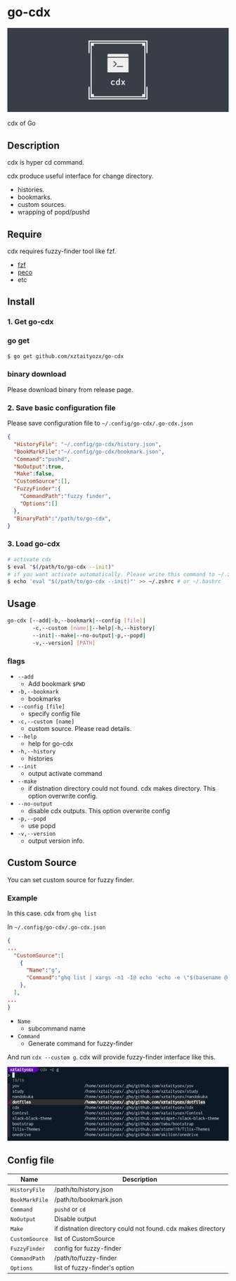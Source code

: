 # go-cdx

![logo](./img/logo.png)

cdx of Go



## Description

cdx is hyper cd command. 



cdx produce useful interface for change directory.  

- histories.
- bookmarks.
- custom sources.
- wrapping of popd/pushd



## Require

cdx requires fuzzy-finder tool like fzf.  



- [fzf](https://github.com/junegunn/fzf)
- [peco](https://github.com/peco/peco)
- etc



## Install 

### 1. Get go-cdx

### go get

```sh
$ go get github.com/xztaityozx/go-cdx
```



### binary download

Please download binary from release page.



### 2. Save basic configuration file

Please save configuration file to `~/.config/go-cdx/.go-cdx.json`

```json
{
  "HistoryFile": "~/.config/go-cdx/history.json",
  "BookMarkFile":"~/.config/go-cdx/bookmark.json",
  "Command":"pushd",
  "NoOutput":true,
  "Make":false,
  "CustomSource":[],
  "FuzzyFinder":{
    "CommandPath":"fuzzy finder",
    "Options":[]
  },
  "BinaryPath":"/path/to/go-cdx",
}

```



### 3. Load go-cdx

```sh
# activate cdx
$ eval "$(/path/to/go-cdx --init)"
# if you want activate automatically. Please write this command to ~/.zshrc or ~/.bashrc
$ echo 'eval "$(/path/to/go-cdx --init)"' >> ~/.zshrc # or ~/.bashrc
```





## Usage

```sh
go-cdx [--add|-b,--bookmark|--config [file]|
		-c,--custom [name]|--help|-h,--history|
		--init|--make|--no-output|-p,--popd|
		-v,--version] [PATH]
```



### flags

- `--add`
  - Add bookmark `$PWD`
- `-b,--bookmark`
  - bookmarks
- `--config [file]`
  - specify config file
- `-c,--custom [name]`
  - custom source. Please read details.
- `--help`
  - help for go-cdx
- `-h,--history`
  - histories
- `--init`
  - output activate command
- `--make`
  - if distnation directory could not found. cdx makes directory. This option  overwrite config.
- `--no-output`
  - disable cdx outputs. This option overwrite config
- `-p,--popd`
  - use popd
- `-v,--version`
  - output version info.



## Custom Source

You can set custom source for fuzzy finder. 



### Example

In this case. cdx from `ghq list`

In `~/.config/go-cdx/.go-cdx.json` 

```json
{
...
  "CustomSource":[
    {
      "Name":"g",
      "Command":"ghq list | xargs -n1 -I@ echo 'echo -e \"$(basename @) $(ghq root)/@\"'|bash|column -t" 
    },
  ],
...
}
```



- `Name`
  - subcommand name
- `Command`
  - Generate command for fuzzy-finder



And run `cdx --custom g`. cdx will provide fuzzy-finder interface like this.  

![](img/cdx_c_g.png)





## Config file

| Name           | Description                                                  |
| -------------- | ------------------------------------------------------------ |
| `HistoryFile`  | /path/to/history.json                                        |
| `BookMarkFile` | /path/to/bookmark.json                                       |
| `Command`      | `pushd` or `cd`                                              |
| `NoOutput`     | Disable output                                               |
| `Make`         | if distnation directory could not found. cdx makes directory |
| `CustomSource` | list of CustomSource                                         |
| `FuzzyFinder`  | config for fuzzy-finder                                      |
| `CommandPath`  | /path/to/fuzzy-finder                                        |
| `Options`      | list of fuzzy-finder's option                                |



